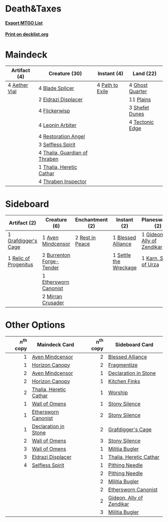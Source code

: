 # Death&amp;Taxes

#### [Export MTGO List](../collection/Death&amp;Taxes/Death&amp;Taxes.txt)
#### [Print on decklist.org](http://decklist.org/?deckmain=4%09Aether%20Vial%0A4%09Blade%20Splicer%0A2%09Eldrazi%20Displacer%0A4%09Flickerwisp%0A4%09Ghost%20Quarter%0A4%09Leonin%20Arbiter%0A4%09Path%20to%20Exile%0A11%09Plains%0A4%09Restoration%20Angel%0A3%09Selfless%20Spirit%0A3%09Shefet%20Dunes%0A4%09Tectonic%20Edge%0A4%09Thalia,%20Guardian%20of%20Thraben%0A1%09Thalia,%20Heretic%20Cathar%0A4%09Thraben%20Inspector&deckside=1%09Aven%20Mindcensor%0A1%09Blessed%20Alliance%0A2%09Burrenton%20Forge-Tender%0A1%09Ethersworn%20Canonist%0A1%09Fragmentize%0A1%09Gideon,%20Ally%20of%20Zendikar%0A1%09Grafdigger's%20Cage%0A1%09Karn,%20Scion%20of%20Urza%0A2%09Mirran%20Crusader%0A1%09Relic%20of%20Progenitus%0A2%09Rest%20in%20Peace%0A1%09Settle%20the%20Wreckage)
# Maindeck

|                                     Artifact (4)                                      |                                             Creature (30)                                              |                                       Instant (4)                                        |                                        Land (22)                                         |
|---------------------------------------------------------------------------------------|--------------------------------------------------------------------------------------------------------|------------------------------------------------------------------------------------------|------------------------------------------------------------------------------------------|
|4 [Aether Vial](http://gatherer.wizards.com/Pages/Card/Details.aspx?multiverseid=48146)|4 [Blade Splicer](http://gatherer.wizards.com/Pages/Card/Details.aspx?multiverseid=425828)              |4 [Path to Exile](http://gatherer.wizards.com/Pages/Card/Details.aspx?multiverseid=220511)|4 [Ghost Quarter](http://gatherer.wizards.com/Pages/Card/Details.aspx?multiverseid=389534)|
|                                                                                       |2 [Eldrazi Displacer](http://gatherer.wizards.com/Pages/Card/Details.aspx?multiverseid=407523)          |                                                                                          |11 [Plains](http://gatherer.wizards.com/Pages/Card/Details.aspx?multiverseid=439856)      |
|                                                                                       |4 [Flickerwisp](http://gatherer.wizards.com/Pages/Card/Details.aspx?multiverseid=376338)                |                                                                                          |3 [Shefet Dunes](http://gatherer.wizards.com/Pages/Card/Details.aspx?multiverseid=430872) |
|                                                                                       |4 [Leonin Arbiter](http://gatherer.wizards.com/Pages/Card/Details.aspx?multiverseid=432996)             |                                                                                          |4 [Tectonic Edge](http://gatherer.wizards.com/Pages/Card/Details.aspx?multiverseid=389711)|
|                                                                                       |4 [Restoration Angel](http://gatherer.wizards.com/Pages/Card/Details.aspx?multiverseid=240096)          |                                                                                          |                                                                                          |
|                                                                                       |3 [Selfless Spirit](http://gatherer.wizards.com/Pages/Card/Details.aspx?multiverseid=414332)            |                                                                                          |                                                                                          |
|                                                                                       |4 [Thalia, Guardian of Thraben](http://gatherer.wizards.com/Pages/Card/Details.aspx?multiverseid=442025)|                                                                                          |                                                                                          |
|                                                                                       |1 [Thalia, Heretic Cathar](http://gatherer.wizards.com/Pages/Card/Details.aspx?multiverseid=414338)     |                                                                                          |                                                                                          |
|                                                                                       |4 [Thraben Inspector](http://gatherer.wizards.com/Pages/Card/Details.aspx?multiverseid=409784)          |                                                                                          |                                                                                          |


# Sideboard

|                                          Artifact (2)                                          |                                           Creature (6)                                            |                                     Enchantment (2)                                      |                                          Instant (2)                                           |                                          Planeswalker (2)                                           |                                      Sorcery (1)                                       |
|------------------------------------------------------------------------------------------------|---------------------------------------------------------------------------------------------------|------------------------------------------------------------------------------------------|------------------------------------------------------------------------------------------------|-----------------------------------------------------------------------------------------------------|----------------------------------------------------------------------------------------|
|1 [Grafdigger's Cage](http://gatherer.wizards.com/Pages/Card/Details.aspx?multiverseid=278452)  |1 [Aven Mindcensor](http://gatherer.wizards.com/Pages/Card/Details.aspx?multiverseid=426707)       |2 [Rest in Peace](http://gatherer.wizards.com/Pages/Card/Details.aspx?multiverseid=442021)|1 [Blessed Alliance](http://gatherer.wizards.com/Pages/Card/Details.aspx?multiverseid=414302)   |1 [Gideon, Ally of Zendikar](http://gatherer.wizards.com/Pages/Card/Details.aspx?multiverseid=401897)|1 [Fragmentize](http://gatherer.wizards.com/Pages/Card/Details.aspx?multiverseid=417587)|
|1 [Relic of Progenitus](http://gatherer.wizards.com/Pages/Card/Details.aspx?multiverseid=174824)|2 [Burrenton Forge-Tender](http://gatherer.wizards.com/Pages/Card/Details.aspx?multiverseid=438580)|                                                                                          |1 [Settle the Wreckage](http://gatherer.wizards.com/Pages/Card/Details.aspx?multiverseid=435186)|1 [Karn, Scion of Urza](http://gatherer.wizards.com/Pages/Card/Details.aspx?multiverseid=442889)     |                                                                                        |
|                                                                                                |1 [Ethersworn Canonist](http://gatherer.wizards.com/Pages/Card/Details.aspx?multiverseid=174931)   |                                                                                          |                                                                                                |                                                                                                     |                                                                                        |
|                                                                                                |2 [Mirran Crusader](http://gatherer.wizards.com/Pages/Card/Details.aspx?multiverseid=213802)       |                                                                                          |                                                                                                |                                                                                                     |                                                                                        |


# Other Options

|*n*<sup>th</sup> copy|                                          Maindeck Card                                          |*n*<sup>th</sup> copy|                                          Sideboard Card                                           |
|--------------------:|-------------------------------------------------------------------------------------------------|--------------------:|---------------------------------------------------------------------------------------------------|
|                    1|[Aven Mindcensor](http://gatherer.wizards.com/Pages/Card/Details.aspx?multiverseid=426707)       |                    2|[Blessed Alliance](http://gatherer.wizards.com/Pages/Card/Details.aspx?multiverseid=414302)        |
|                    1|[Horizon Canopy](http://gatherer.wizards.com/Pages/Card/Details.aspx?multiverseid=409571)        |                    2|[Fragmentize](http://gatherer.wizards.com/Pages/Card/Details.aspx?multiverseid=417587)             |
|                    2|[Aven Mindcensor](http://gatherer.wizards.com/Pages/Card/Details.aspx?multiverseid=426707)       |                    1|[Declaration in Stone](http://gatherer.wizards.com/Pages/Card/Details.aspx?multiverseid=409750)    |
|                    2|[Horizon Canopy](http://gatherer.wizards.com/Pages/Card/Details.aspx?multiverseid=409571)        |                    1|[Kitchen Finks](http://gatherer.wizards.com/Pages/Card/Details.aspx?multiverseid=370458)           |
|                    2|[Thalia, Heretic Cathar](http://gatherer.wizards.com/Pages/Card/Details.aspx?multiverseid=414338)|                    1|[Worship](http://gatherer.wizards.com/Pages/Card/Details.aspx?multiverseid=25553)                  |
|                    1|[Wall of Omens](http://gatherer.wizards.com/Pages/Card/Details.aspx?multiverseid=247400)         |                    1|[Stony Silence](http://gatherer.wizards.com/Pages/Card/Details.aspx?multiverseid=247425)           |
|                    1|[Ethersworn Canonist](http://gatherer.wizards.com/Pages/Card/Details.aspx?multiverseid=174931)   |                    2|[Stony Silence](http://gatherer.wizards.com/Pages/Card/Details.aspx?multiverseid=247425)           |
|                    1|[Declaration in Stone](http://gatherer.wizards.com/Pages/Card/Details.aspx?multiverseid=409750)  |                    2|[Grafdigger's Cage](http://gatherer.wizards.com/Pages/Card/Details.aspx?multiverseid=278452)       |
|                    2|[Wall of Omens](http://gatherer.wizards.com/Pages/Card/Details.aspx?multiverseid=247400)         |                    3|[Stony Silence](http://gatherer.wizards.com/Pages/Card/Details.aspx?multiverseid=247425)           |
|                    3|[Wall of Omens](http://gatherer.wizards.com/Pages/Card/Details.aspx?multiverseid=247400)         |                    1|[Militia Bugler](http://gatherer.wizards.com/Pages/Card/Details.aspx?multiverseid=447165)          |
|                    3|[Eldrazi Displacer](http://gatherer.wizards.com/Pages/Card/Details.aspx?multiverseid=407523)     |                    1|[Thalia, Heretic Cathar](http://gatherer.wizards.com/Pages/Card/Details.aspx?multiverseid=414338)  |
|                    4|[Selfless Spirit](http://gatherer.wizards.com/Pages/Card/Details.aspx?multiverseid=414332)       |                    1|[Pithing Needle](http://gatherer.wizards.com/Pages/Card/Details.aspx?multiverseid=129526)          |
|                     |                                                                                                 |                    2|[Pithing Needle](http://gatherer.wizards.com/Pages/Card/Details.aspx?multiverseid=129526)          |
|                     |                                                                                                 |                    2|[Militia Bugler](http://gatherer.wizards.com/Pages/Card/Details.aspx?multiverseid=447165)          |
|                     |                                                                                                 |                    2|[Ethersworn Canonist](http://gatherer.wizards.com/Pages/Card/Details.aspx?multiverseid=174931)     |
|                     |                                                                                                 |                    2|[Gideon, Ally of Zendikar](http://gatherer.wizards.com/Pages/Card/Details.aspx?multiverseid=401897)|
|                     |                                                                                                 |                    3|[Militia Bugler](http://gatherer.wizards.com/Pages/Card/Details.aspx?multiverseid=447165)          |

